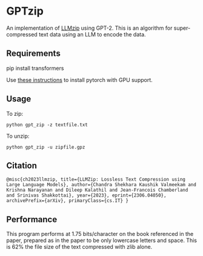 # GPTzip

An implementation of [LLMzip](https://arxiv.org/abs/2306.04050) using GPT-2. This is an algorithm for super-compressed text data using an LLM to encode the data. 

## Requirements

pip install transformers

Use [these instructions](https://pytorch.org/get-started/locally/) to install pytorch with GPU support.

## Usage

To zip:

`python gpt_zip -z textfile.txt`

To unzip:

`python gpt_zip -u zipfile.gpz`

## Citation 
`@misc{ch2023llmzip,
    title={LLMZip: Lossless Text Compression using Large Language Models},
    author={Chandra Shekhara Kaushik Valmeekam and Krishna Narayanan and Dileep Kalathil and Jean-Francois Chamberland and Srinivas Shakkottai},
    year={2023},
    eprint={2306.04050},
    archivePrefix={arXiv},
    primaryClass={cs.IT}
}`

## Performance

This program performs at 1.75 bits/character on the book referenced in the paper, prepared as in the paper to be only lowercase letters and space. This is 62% the file size of the text compressed with zlib alone. 